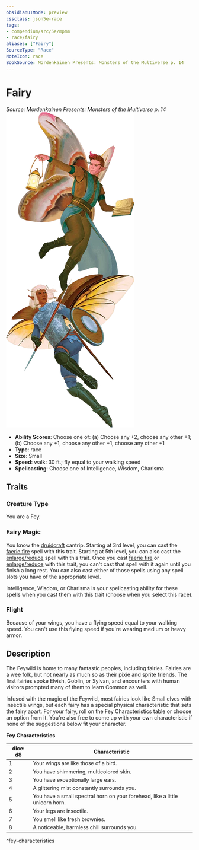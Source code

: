```yaml
---
obsidianUIMode: preview
cssclass: json5e-race
tags:
- compendium/src/5e/mpmm
- race/fairy
aliases: ["Fairy"]
SourceType: "Race"
NoteIcon: race
BookSource: Mordenkainen Presents: Monsters of the Multiverse p. 14
---
```

# Fairy
*Source: Mordenkainen Presents: Monsters of the Multiverse p. 14*  
![](/3-Mechanics/CLI/races/img/fairy.webp#right)  

- **Ability Scores**: Choose one of: (a) Choose any +2, choose any other +1; (b) Choose any +1, choose any other +1, choose any other +1
- **Type**: race
- **Size**: Small
- **Speed**: walk: 30 ft.; fly equal to your walking speed
- **Spellcasting**: Choose one of Intelligence, Wisdom, Charisma

## Traits

### Creature Type

You are a Fey.

### Fairy Magic

You know the [druidcraft](/3-Mechanics/CLI/spells/druidcraft.md) cantrip. Starting at 3rd level, you can cast the [faerie fire](/3-Mechanics/CLI/spells/faerie-fire.md) spell with this trait. Starting at 5th level, you can also cast the [enlarge/reduce](/3-Mechanics/CLI/spells/enlarge-reduce.md) spell with this trait. Once you cast [faerie fire](/3-Mechanics/CLI/spells/faerie-fire.md) or [enlarge/reduce](/3-Mechanics/CLI/spells/enlarge-reduce.md) with this trait, you can't cast that spell with it again until you finish a long rest. You can also cast either of those spells using any spell slots you have of the appropriate level.

Intelligence, Wisdom, or Charisma is your spellcasting ability for these spells when you cast them with this trait (choose when you select this race).

### Flight

Because of your wings, you have a flying speed equal to your walking speed. You can't use this flying speed if you're wearing medium or heavy armor.

## Description

The Feywild is home to many fantastic peoples, including fairies. Fairies are a wee folk, but not nearly as much so as their pixie and sprite friends. The first fairies spoke Elvish, Goblin, or Sylvan, and encounters with human visitors prompted many of them to learn Common as well.

Infused with the magic of the Feywild, most fairies look like Small elves with insectile wings, but each fairy has a special physical characteristic that sets the fairy apart. For your fairy, roll on the Fey Characteristics table or choose an option from it. You're also free to come up with your own characteristic if none of the suggestions below fit your character.

**Fey Characteristics**

| dice: d8 | Characteristic |
|----------|----------------|
| 1 | Your wings are like those of a bird. |
| 2 | You have shimmering, multicolored skin. |
| 3 | You have exceptionally large ears. |
| 4 | A glittering mist constantly surrounds you. |
| 5 | You have a small spectral horn on your forehead, like a little unicorn horn. |
| 6 | Your legs are insectile. |
| 7 | You smell like fresh brownies. |
| 8 | A noticeable, harmless chill surrounds you. |
^fey-characteristics